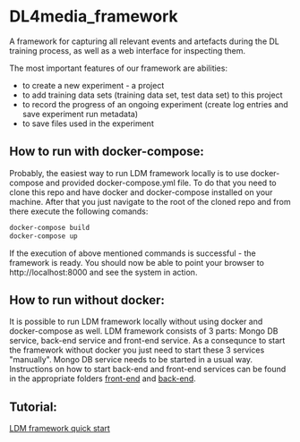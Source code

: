 # DL4media_framework

A framework for capturing all relevant events and artefacts during the DL training process, 
as well as a web interface for inspecting them.

The most important features of our framework are abilities:
 - to create a new experiment - a project
 - to add training data sets (training data set, test data set) to this project
 - to record the progress of an ongoing experiment (create log entries and save experiment run metadata)
 - to save files used in the experiment
 
## How to run with docker-compose:
 
 Probably, the easiest way to run LDM framework locally is to use docker-compose and provided docker-compose.yml file.
 To do that you need to clone this repo and have docker and docker-compose installed on your machine. After that you just navigate to the root of the cloned repo and from there execute the following comands:
 
``` bash
docker-compose build
docker-compose up
```
If the execution of above mentioned commands is successful - the framework is ready.  You should now be able to point your browser to http://localhost:8000 and see the system in action.

## How to run without docker:
 It is possible to run LDM framework locally without using docker and docker-compose as well. 
 LDM framework consists of 3 parts: Mongo DB service, back-end service and front-end service. As a consequnce to start the framework without docker you just need to start these 3 services "manually". Mongo DB service needs to be started in a usual way. Instructions on how to start back-end and front-end services can be found in the appropriate folders [front-end](./front_end_sbadmin/README.md) and [back-end](./flask_back_end/README.md). 
 
## Tutorial:
 
 [LDM framework quick start](./docs/Tutorial/README.md)
